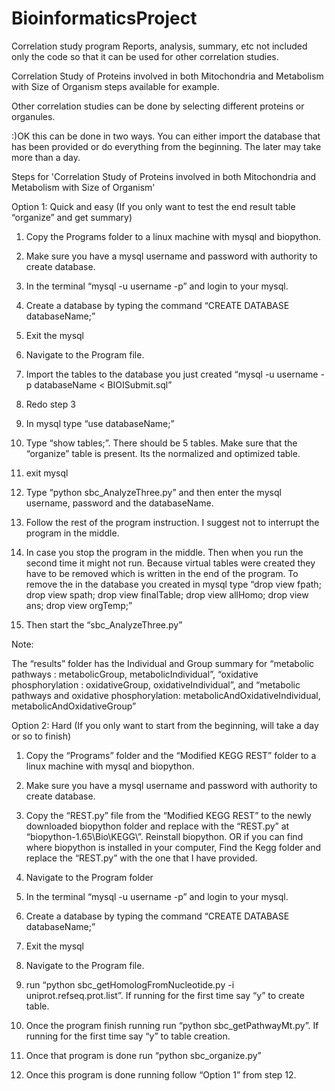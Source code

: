 # BioinformaticsProject 
Correlation study program
Reports, analysis, summary, etc not included only the code so that it can be used for other correlation studies.

Correlation Study of Proteins involved in both Mitochondria and Metabolism with Size of Organism steps available for example.

Other correlation studies can be done by selecting different proteins or organules.

:)OK this can be done in two ways. You can either import the database that has been provided or do everything from the beginning. The later may take more than a day.

Steps for 'Correlation Study of Proteins involved in both Mitochondria and Metabolism with Size of Organism'

Option 1: Quick and easy (If you only want to test the end result table “organize” and get summary)

1. Copy the Programs folder to a linux machine with mysql and biopython.

2. Make sure you have a mysql username and password with authority to create database.

3. In the terminal “mysql -u username -p” and login to your mysql.

4. Create a database by typing the command “CREATE DATABASE databaseName;”

5. Exit the mysql

6. Navigate to the Program file.

7. Import the tables to the database you just created “mysql -u username -p databaseName < BIOISubmit.sql”

8. Redo step 3

9. In mysql type “use databaseName;”

10. Type “show tables;”. There should be 5 tables. Make sure that the “organize” table is present. Its the normalized and optimized table.

11. exit mysql

12. Type “python sbc_AnalyzeThree.py” and then enter the mysql username, password and the databaseName.

13. Follow the rest of the program instruction. I suggest not to interrupt the program in the middle.

14. In case you stop the program in the middle. Then when you run the second time it might not run. Because virtual tables were created they have to be removed which is written in the end of the program. To remove the in the database you created in mysql type
“drop view  fpath; drop view spath; drop view finalTable; drop view allHomo; drop view ans; drop view orgTemp;”

15. Then start the “sbc_AnalyzeThree.py”

Note:

The “results” folder has the Individual and Group summary for
“metabolic pathways : metabolicGroup, metabolicIndividual”,
“oxidative phosphorylation : oxidativeGroup, oxidativeIndividual”, and
“metabolic pathways and oxidative phosphorylation: metabolicAndOxidativeIndividual, metabolicAndOxidativeGroup”

Option 2: Hard (If you only want to start from the beginning, will take a day or so to finish)

1. Copy the “Programs” folder and the “Modified KEGG REST” folder to a linux machine with mysql and biopython.

2. Make sure you have a mysql username and password with authority to create database.

3. Copy the “REST.py” file from the “Modified KEGG REST” to the newly downloaded biopython folder and replace with the “REST.py” at “biopython-1.65\Bio\KEGG\”. Reinstall biopython. OR if you can find where biopython is installed in your computer, Find the Kegg folder and replace the “REST.py” with the one that I have provided.

4. Navigate to the Program folder

5. In the terminal “mysql -u username -p” and login to your mysql.

6. Create a database by typing the command “CREATE DATABASE databaseName;”

5. Exit the mysql

6. Navigate to the Program file.

7. run “python sbc_getHomologFromNucleotide.py -i uniprot.refseq.prot.list”. If running for the first time say “y” to create table.

8. Once the program finish running run “python sbc_getPathwayMt.py”. If running for the first time say “y” to table creation.

10. Once that program is done run “python sbc_organize.py”

11. Once this program is done running follow “Option 1” from step 12.
